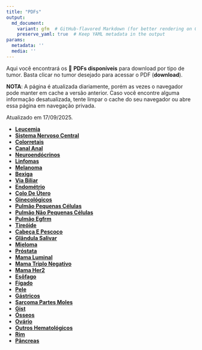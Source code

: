 ```yaml
---
title: "PDFs"
output: 
  md_document:
    variant: gfm  # GitHub-flavored Markdown (for better rendering on GitHub)
    preserve_yaml: true  # Keep YAML metadata in the output
params:
  metadata: ''
  media: ''
---
```


<script async src="https://scripts.simpleanalyticscdn.com/latest.js"></script>

Aqui você encontrará os 📝 **PDFs disponíveis** para download por tipo
de tumor. Basta clicar no tumor desejado para acessar o PDF
(**download**).

**NOTA**: A página é atualizada diariamente, porém as vezes o navegador
pode manter em cache a versão anterior. Caso você encontre alguma
informação desatualizada, tente limpar o cache do seu navegador ou abre
essa página em navegação privada.

Atualizado em 17/09/2025.

- [**Leucemia**](https://coeoralmeds-e768.restdb.io/media/68ca44e0f63b80480027c656?download=true)
- [**Sistema Nervoso
  Central**](https://coeoralmeds-e768.restdb.io/media/68ca44e1f63b80480027c659?download=true)
- [**Colorretais**](https://coeoralmeds-e768.restdb.io/media/68ca44e5f63b80480027c65d?download=true)
- [**Canal
  Anal**](https://coeoralmeds-e768.restdb.io/media/68ca44e6f63b80480027c65f?download=true)
- [**Neuroendócrinos**](https://coeoralmeds-e768.restdb.io/media/68ca44e8f63b80480027c661?download=true)
- [**Linfomas**](https://coeoralmeds-e768.restdb.io/media/68ca44e9f63b80480027c663?download=true)
- [**Melanoma**](https://coeoralmeds-e768.restdb.io/media/68ca44ebf63b80480027c665?download=true)
- [**Bexiga**](https://coeoralmeds-e768.restdb.io/media/68ca44edf63b80480027c667?download=true)
- [**Via
  Biliar**](https://coeoralmeds-e768.restdb.io/media/68ca44eef63b80480027c669?download=true)
- [**Endométrio**](https://coeoralmeds-e768.restdb.io/media/68ca44f0f63b80480027c66b?download=true)
- [**Colo De
  Útero**](https://coeoralmeds-e768.restdb.io/media/68ca44f1f63b80480027c66d?download=true)
- [**Ginecológicos**](https://coeoralmeds-e768.restdb.io/media/68ca44f3f63b80480027c66f?download=true)
- [**Pulmão Pequenas
  Células**](https://coeoralmeds-e768.restdb.io/media/68ca44f5f63b80480027c672?download=true)
- [**Pulmão Não Pequenas
  Células**](https://coeoralmeds-e768.restdb.io/media/68ca44f6f63b80480027c674?download=true)
- [**Pulmão
  Egfrm**](https://coeoralmeds-e768.restdb.io/media/68ca44f8f63b80480027c676?download=true)
- [**Tireóide**](https://coeoralmeds-e768.restdb.io/media/68ca44fcf63b80480027c67a?download=true)
- [**Cabeça E
  Pescoço**](https://coeoralmeds-e768.restdb.io/media/68ca44fdf63b80480027c67b?download=true)
- [**Glândula
  Salivar**](https://coeoralmeds-e768.restdb.io/media/68ca44fff63b80480027c67d?download=true)
- [**Mieloma**](https://coeoralmeds-e768.restdb.io/media/68ca4500f63b80480027c683?download=true)
- [**Próstata**](https://coeoralmeds-e768.restdb.io/media/68ca4502f63b80480027c686?download=true)
- [**Mama
  Luminal**](https://coeoralmeds-e768.restdb.io/media/68ca4506f63b80480027c68a?download=true)
- [**Mama Triplo
  Negativo**](https://coeoralmeds-e768.restdb.io/media/68ca4507f63b80480027c68b?download=true)
- [**Mama
  Her2**](https://coeoralmeds-e768.restdb.io/media/68ca4509f63b80480027c68d?download=true)
- [**Esôfago**](https://coeoralmeds-e768.restdb.io/media/68ca450af63b80480027c68f?download=true)
- [**Fígado**](https://coeoralmeds-e768.restdb.io/media/68ca450cf63b80480027c691?download=true)
- [**Pele**](https://coeoralmeds-e768.restdb.io/media/68ca450ef63b80480027c693?download=true)
- [**Gástricos**](https://coeoralmeds-e768.restdb.io/media/68ca450ff63b80480027c695?download=true)
- [**Sarcoma Partes
  Moles**](https://coeoralmeds-e768.restdb.io/media/68ca4511f63b80480027c697?download=true)
- [**Gist**](https://coeoralmeds-e768.restdb.io/media/68ca4512f63b80480027c699?download=true)
- [**Ósseos**](https://coeoralmeds-e768.restdb.io/media/68ca4514f63b80480027c69b?download=true)
- [**Ovário**](https://coeoralmeds-e768.restdb.io/media/68ca4515f63b80480027c69d?download=true)
- [**Outros
  Hematológicos**](https://coeoralmeds-e768.restdb.io/media/68ca4517f63b80480027c69f?download=true)
- [**Rim**](https://coeoralmeds-e768.restdb.io/media/68ca4519f63b80480027c6a1?download=true)
- [**Pâncreas**](https://coeoralmeds-e768.restdb.io/media/68ca451af63b80480027c6a3?download=true)
